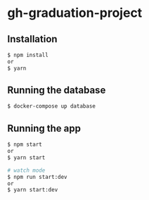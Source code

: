 # gh-graduation-project

## Installation

```bash
$ npm install
or
$ yarn
```

## Running the database

```bash
$ docker-compose up database
```

## Running the app

```bash
$ npm start
or
$ yarn start

# watch mode
$ npm run start:dev
or
$ yarn start:dev
```
